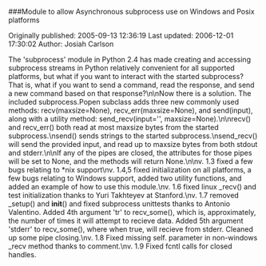 ###Module to allow Asynchronous subprocess use on Windows and Posix platforms

Originally published: 2005-09-13 12:36:19
Last updated: 2006-12-01 17:30:02
Author: Josiah Carlson

The 'subprocess' module in Python 2.4 has made creating and accessing subprocess streams in Python relatively convenient for all supported platforms, but what if you want to interact with the started subprocess?  That is, what if you want to send a command, read the response, and send a new command based on that response?\n\nNow there is a solution.  The included subprocess.Popen subclass adds three new commonly used methods: recv(maxsize=None), recv_err(maxsize=None), and send(input), along with a utility method: send_recv(input='', maxsize=None).\n\nrecv() and recv_err() both read at most maxsize bytes from the started subprocess.\nsend() sends strings to the started subprocess.\nsend_recv() will send the provided input, and read up to maxsize bytes from both stdout and stderr.\n\nIf any of the pipes are closed, the attributes for those pipes will be set to None, and the methods will return None.\n\nv. 1.3 fixed a few bugs relating to *nix support\nv. 1.4,5 fixed initialization on all platforms, a few bugs relating to Windows support, added two utility functions, and added an example of how to use this module.\nv. 1.6 fixed linux _recv() and test initialization thanks to Yuri Takhteyev at Stanford.\nv. 1.7 removed _setup() and __init__() and fixed subprocess unittests thanks to Antonio Valentino.  Added 4th argument 'tr' to recv_some(), which is, approximately, the number of times it will attempt to recieve data.  Added 5th argument 'stderr' to recv_some(), where when true, will recieve from stderr.  Cleaned up some pipe closing.\nv. 1.8 Fixed missing self. parameter in non-windows _recv method thanks to comment.\nv. 1.9 Fixed fcntl calls for closed handles.